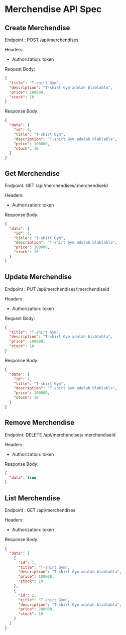 # Merchendise API Spec

## Create Merchendise

Endpoint : POST /api/merchendises

Headers:

- Authorization: token

Request Body:

```json
{
  "title": "T-shirt Gym",
  "description": "T-shirt Gym adalah blablabla",
  "price": 100000,
  "stock": 10
}
```

Response Body:

```json
{
  "data": {
    "id": 1,
    "title": "T-shirt Gym",
    "description": "T-shirt Gym adalah blablabla",
    "price": 100000,
    "stock": 10
  }
}
```

## Get Merchendise

Endpoint: GET /api/merchendises/:merchendiseId

Headers:

- Authorization: token

Response Body:

```json
{
  "data": {
    "id": 1,
    "title": "T-shirt Gym",
    "description": "T-shirt Gym adalah blablabla",
    "price": 100000,
    "stock": 10
  }
}
```

## Update Merchendise

Endpoint : PUT /api/merchendises/:merchendiseId

Headers:

- Authorization: token

Request Body:

```json
{
  "title": "T-shirt Gym",
  "description": "T-shirt Gym adalah blablabla",
  "price": 100000,
  "stock": 10
}
```

Response Body:

```json
{
  "data": {
    "id": 1,
    "title": "T-shirt Gym",
    "description": "T-shirt Gym adalah blablabla",
    "price": 100000,
    "stock": 10
  }
}
```

## Remove Merchendise

Endpoint: DELETE /api/merchendises/:merchendiseId

Headers:

- Authorization: token

Response Body:

```json
{
  "data": true
}
```

## List Merchendise

Endpoint : GET /api/merchendises

Headers:

- Authorization: token

Response Body:

```json
{
  "data": [
    {
      "id": 1,
      "title": "T-shirt Gym",
      "description": "T-shirt Gym adalah blablabla",
      "price": 100000,
      "stock": 10
    },
    {
      "id": 2,
      "title": "T-shirt Gym",
      "description": "T-shirt Gym adalah blablabla",
      "price": 200000,
      "stock": 10
    }
  ]
}
```
